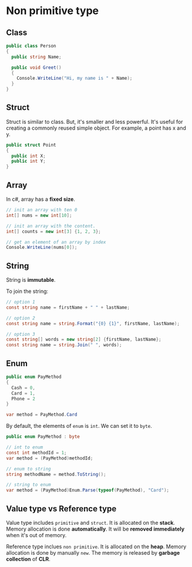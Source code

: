 # Non primitive type

## Class

```c#
public class Person
{
  public string Name;

  public void Greet()
  {
    Console.WriteLine("Hi, my name is " + Name);
  }
}
```

## Struct

Struct is similar to class. But, it's smaller and less powerful. It's useful for creating a commonly reused simple object. For example, a point has x and y.

```c#
public struct Point
{
  public int X;
  public int Y;
}
```

## Array

In c#, array has a **fixed size**.

```c#
// init an array with ten 0
int[] nums = new int[10];

// init an array with the content.
int[] counts = new int[3] {1, 2, 3};

// get an element of an array by index
Console.WriteLine(nums[0]);
```

## String

String is **immutable**.

To join the string:

```c#
// option 1
const string name = firstName + " " + lastName;

// option 2
const string name = string.Format("{0} {1}", firstName, lastName);

// option 3
const string[] words = new string[2] {firstName, lastName};
const string name = string.Join(" ", words);
```

## Enum

```c#
public enum PayMethod
{
  Cash = 0,
  Card = 1,
  Phone = 2
}

var method = PayMethod.Card
```

By default, the elements of `enum` is `int`. We can set it to `byte`.

```c#
public enum PayMethod : byte
```

```c#
// int to enum
const int methodId = 1;
var method = (PayMethod)methodId;

// enum to string
string methodName = method.ToString();

// string to enum
var method = (PayMethod)Enum.Parse(typeof(PayMethod), "Card");
```

## Value type vs Reference type

Value type includes `primitive` and `struct`. It is allocated on the **stack**. Memory allocation is done **automatically**. It will be **removed immediately** when it's out of memory.

Reference type inclues `non primitive`. It is allocated on the **heap**. Memory allocation is done by manually `new`. The memory is released by **garbage collection** of **CLR**.
